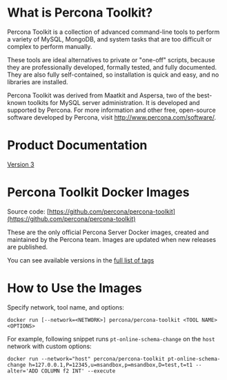 # What is Percona Toolkit?

Percona Toolkit is a collection of advanced command-line tools to perform a variety of MySQL, MongoDB, and system tasks that are too difficult or complex to perform manually.

These tools are ideal alternatives to private or "one-off" scripts, because they are professionally developed, formally tested, and fully documented. They are also fully self-contained, so installation is quick and easy, and no libraries are installed.

Percona Toolkit was derived from Maatkit and Aspersa, two of the best-known toolkits for MySQL server administration. It is developed and supported by Percona. For more information and other free, open-source software developed by Percona, visit http://www.percona.com/software/.

# Product Documentation

[Version 3](https://docs.percona.com/percona-toolkit/)

# Percona Toolkit Docker Images

Source code: [https://github.com/percona/percona-toolkit](https://github.com/percona/percona-toolkit)

These are the only official Percona Server Docker images, created and maintained by the Percona team. Images are updated when new releases are published.

You can see available versions in the [full list of tags](https://hub.docker.com/r/percona/percona-toolkit/tags)

# How to Use the Images

Specify network, tool name, and options:

    docker run [--network=<NETWORK>] percona/percona-toolkit <TOOL NAME> <OPTIONS>

For example, following snippet runs `pt-online-schema-change` on the `host` network with custom options:

    docker run --network="host" percona/percona-toolkit pt-online-schema-change h=127.0.0.1,P=12345,u=msandbox,p=msandbox,D=test,t=t1 --alter='ADD COLUMN f2 INT' --execute
